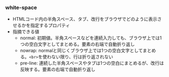 ### white-space
- HTMLコード内の半角スペース、タブ、改行をブラウザでどのように表示させるかを指定するプロパティ
- 指摘できる値
  - normal: 初期値。半角スペースなどを連続入力しても、ブラウザ上では1つの空白文字としてまとめる。要素の右端で自動折り返し
  - nowrap: normalと同じくブラウザ上では1つの空白文字としてまとめる。`<br>`を使わない限り、行は折り返されない
  - pre-line: 連続した半角スペースやタブは1つの空白にまとめるが、改行は反映する。要素の右端で自動折り返し


